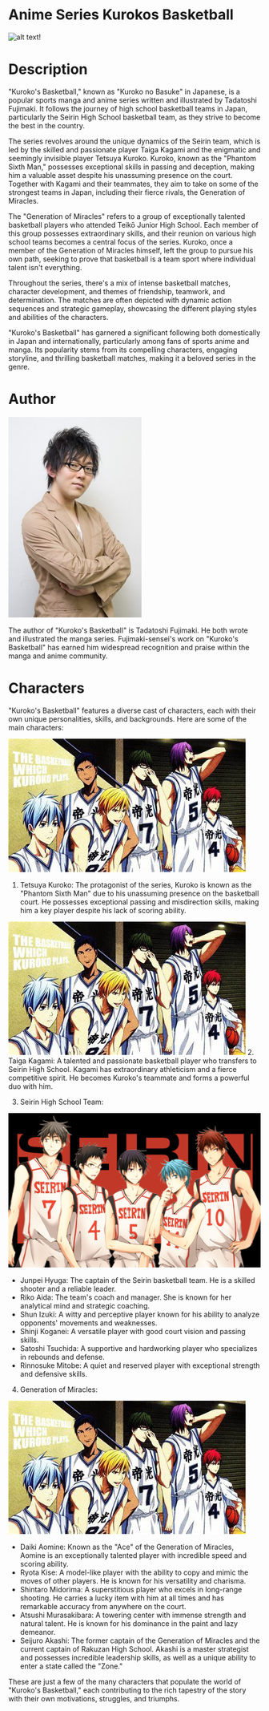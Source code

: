 # Anime Series Kurokos Basketball

![alt text!](kuku.jpg)

# Description

"Kuroko's Basketball," known as "Kuroko no Basuke" in Japanese, is a popular sports manga and anime series written and illustrated by Tadatoshi Fujimaki. It follows the journey of high school basketball teams in Japan, particularly the Seirin High School basketball team, as they strive to become the best in the country.

The series revolves around the unique dynamics of the Seirin team, which is led by the skilled and passionate player Taiga Kagami and the enigmatic and seemingly invisible player Tetsuya Kuroko. Kuroko, known as the "Phantom Sixth Man," possesses exceptional skills in passing and deception, making him a valuable asset despite his unassuming presence on the court. Together with Kagami and their teammates, they aim to take on some of the strongest teams in Japan, including their fierce rivals, the Generation of Miracles.

The "Generation of Miracles" refers to a group of exceptionally talented basketball players who attended Teikō Junior High School. Each member of this group possesses extraordinary skills, and their reunion on various high school teams becomes a central focus of the series. Kuroko, once a member of the Generation of Miracles himself, left the group to pursue his own path, seeking to prove that basketball is a team sport where individual talent isn't everything.

Throughout the series, there's a mix of intense basketball matches, character development, and themes of friendship, teamwork, and determination. The matches are often depicted with dynamic action sequences and strategic gameplay, showcasing the different playing styles and abilities of the characters.

"Kuroko's Basketball" has garnered a significant following both domestically in Japan and internationally, particularly among fans of sports anime and manga. Its popularity stems from its compelling characters, engaging storyline, and thrilling basketball matches, making it a beloved series in the genre.

# Author

![alt text!](Author.jpg)

The author of "Kuroko's Basketball" is Tadatoshi Fujimaki. He both wrote and illustrated the manga series. Fujimaki-sensei's work on "Kuroko's Basketball" has earned him widespread recognition and praise within the manga and anime community.

# Characters

"Kuroko's Basketball" features a diverse cast of characters, each with their own unique personalities, skills, and backgrounds. Here are some of the main characters:

 ![alt text!](GOM.jpg)
1. Tetsuya Kuroko: The protagonist of the series, Kuroko is known as the "Phantom Sixth Man" due to his unassuming presence on the basketball court. He possesses exceptional passing and misdirection skills, making him a key player despite his lack of scoring ability.

 ![alt text!](GOM.jpg)
2. Taiga Kagami: A talented and passionate basketball player who transfers to Seirin High School. Kagami has extraordinary athleticism and a fierce competitive spirit. He becomes Kuroko's teammate and forms a powerful duo with him.

3. Seirin High School Team:
   
 ![alt text!](seirin.jpg)
   
   - Junpei Hyuga: The captain of the Seirin basketball team. He is a skilled shooter and a reliable leader.
   - Riko Aida: The team's coach and manager. She is known for her analytical mind and strategic coaching.
   - Shun Izuki: A witty and perceptive player known for his ability to analyze opponents' movements and weaknesses.
   - Shinji Koganei: A versatile player with good court vision and passing skills.
   - Satoshi Tsuchida: A supportive and hardworking player who specializes in rebounds and defense.
   - Rinnosuke Mitobe: A quiet and reserved player with exceptional strength and defensive skills.

4. Generation of Miracles:
   
![alt text!](GOM.jpg)

   - Daiki Aomine: Known as the "Ace" of the Generation of Miracles, Aomine is an exceptionally talented player with incredible speed and scoring ability.
   - Ryota Kise: A model-like player with the ability to copy and mimic the moves of other players. He is known for his versatility and charisma.
   - Shintaro Midorima: A superstitious player who excels in long-range shooting. He carries a lucky item with him at all times and has remarkable accuracy from anywhere on the court.
   - Atsushi Murasakibara: A towering center with immense strength and natural talent. He is known for his dominance in the paint and lazy demeanor.
   - Seijuro Akashi: The former captain of the Generation of Miracles and the current captain of Rakuzan High School. Akashi is a master strategist and possesses incredible leadership skills, as well as a unique ability to enter a state called the "Zone."

These are just a few of the many characters that populate the world of "Kuroko's Basketball," each contributing to the rich tapestry of the story with their own motivations, struggles, and triumphs.

